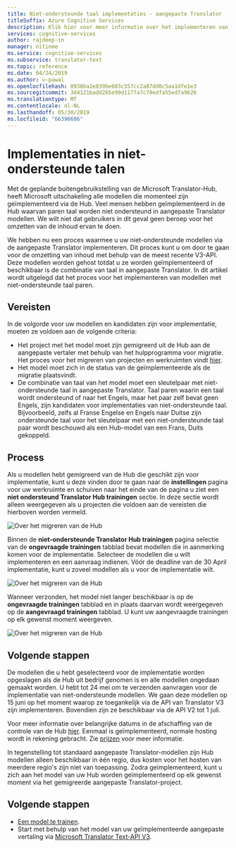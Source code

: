 ```yaml
---
title: Niet-ondersteunde taal implementaties - aangepaste Translator
titleSuffix: Azure Cognitive Services
description: Klik hier voor meer informatie over het implementeren van paren van niet-ondersteunde taal in aangepaste Translator.
services: cognitive-services
author: rajdeep-in
manager: nitinme
ms.service: cognitive-services
ms.subservice: translator-text
ms.topic: reference
ms.date: 04/24/2019
ms.author: v-pawal
ms.openlocfilehash: 0938ba2e839be603c557cc2a87dd0c5aa1dfe1e3
ms.sourcegitcommit: 3d4121badd265e99d1177a7c78edfa55ed7a9626
ms.translationtype: MT
ms.contentlocale: nl-NL
ms.lasthandoff: 05/30/2019
ms.locfileid: "66390606"
---
```

# <a name="unsupported-language-deployments"></a>Implementaties in niet-ondersteunde talen

<!--Custom Translator provides the highest-quality translations possible using the latest techniques in neural machine learning. While Microsoft intends to make neural training available in all languages, there are some limitations that prevent us from being able to offer neural machine translation in all language pairs.-->  

Met de geplande buitengebruikstelling van de Microsoft Translator-Hub, heeft Microsoft uitschakeling alle modellen die momenteel zijn geïmplementeerd via de Hub. Veel mensen hebben geïmplementeerd in de Hub waarvan paren taal worden niet ondersteund in aangepaste Translator modellen.  We wilt niet dat gebruikers in dit geval geen beroep voor het omzetten van de inhoud ervan te doen.

We hebben nu een proces waarmee u uw niet-ondersteunde modellen via de aangepaste Translator implementeren.  Dit proces kunt u om door te gaan voor de omzetting van inhoud met behulp van de meest recente V3-API.  Deze modellen worden gehost totdat u ze worden geïmplementeerd of beschikbaar is de combinatie van taal in aangepaste Translator.  In dit artikel wordt uitgelegd dat het proces voor het implementeren van modellen met niet-ondersteunde taal paren.

## <a name="prerequisites"></a>Vereisten

In de volgorde voor uw modellen en kandidaten zijn voor implementatie, moeten ze voldoen aan de volgende criteria:
* Het project met het model moet zijn gemigreerd uit de Hub aan de aangepaste vertaler met behulp van het hulpprogramma voor migratie.  Het proces voor het migreren van projecten en werkruimten vindt [hier](how-to-migrate.md).
* Het model moet zich in de status van de geïmplementeerde als de migratie plaatsvindt.  
* De combinatie van taal van het model moet een sleutelpaar met niet-ondersteunde taal in aangepaste Translator.  Taal paren waarin een taal wordt ondersteund of naar het Engels, maar het paar zelf bevat geen Engels, zijn kandidaten voor implementaties van niet-ondersteunde taal.  Bijvoorbeeld, zelfs al Franse Engelse en Engels naar Duitse zijn ondersteunde taal voor het sleutelpaar met een niet-ondersteunde taal paar wordt beschouwd als een Hub-model van een Frans, Duits gekoppeld.

## <a name="process"></a>Process
Als u modellen hebt gemigreerd van de Hub die geschikt zijn voor implementatie, kunt u deze vinden door te gaan naar de **instellingen** pagina voor uw werkruimte en schuiven naar het einde van de pagina u ziet een **niet ondersteund Translator Hub trainingen** sectie.  In deze sectie wordt alleen weergegeven als u projecten die voldoen aan de vereisten die hierboven worden vermeld.

![Over het migreren van de Hub](media/unsupported-language-deployments/unsupported-translator-hub-trainings.jpg)

Binnen de **niet-ondersteunde Translator Hub trainingen** pagina selectie van de **ongevraagde trainingen** tabblad bevat modellen die in aanmerking komen voor de implementatie.  Selecteer de modellen die u wilt implementeren en een aanvraag indienen.   Vóór de deadline van de 30 April implementatie, kunt u zoveel modellen als u voor de implementatie wilt.
 
![Over het migreren van de Hub](media/unsupported-language-deployments/unsupported-translator-hub-trainings-list.jpg)

Wanneer verzonden, het model niet langer beschikbaar is op de **ongevraagde trainingen** tabblad en in plaats daarvan wordt weergegeven op de **aangevraagd trainingen** tabblad.  U kunt uw aangevraagde trainingen op elk gewenst moment weergeven.

![Over het migreren van de Hub](media/unsupported-language-deployments/request-unsupported-trainings.jpg) 

## <a name="whats-next"></a>Volgende stappen

De modellen die u hebt geselecteerd voor de implementatie worden opgeslagen als de Hub uit bedrijf genomen is en alle modellen ongedaan gemaakt worden.  U hebt tot 24 mei om te verzenden aanvragen voor de implementatie van niet-ondersteunde modellen.  We gaan deze modellen op 15 juni op het moment waarop ze toegankelijk via de API van Translator V3 zijn implementeren.  Bovendien zijn ze beschikbaar via de API V2 tot 1 juli.  

Voor meer informatie over belangrijke datums in de afschaffing van de controle van de Hub [hier](https://www.microsoft.com/translator/business/hub/).
Eenmaal is geïmplementeerd, normale hosting wordt in rekening gebracht.  Zie [prijzen](https://azure.microsoft.com/pricing/details/cognitive-services/translator-text-api/) voor meer informatie.  

In tegenstelling tot standaard aangepaste Translator-modellen zijn Hub modellen alleen beschikbaar in één regio, dus kosten voor het hosten van meerdere regio's zijn niet van toepassing.  Zodra geïmplementeerd, kunt u zich aan het model van uw Hub worden geïmplementeerd op elk gewenst moment via het gemigreerde aangepaste Translator-project.

## <a name="next-steps"></a>Volgende stappen

- [Een model te trainen](how-to-train-model.md).
- Start met behulp van het model van uw geïmplementeerde aangepaste vertaling via [Microsoft Translator Text-API V3](https://docs.microsoft.com/azure/cognitive-services/translator/reference/v3-0-translate?tabs=curl).
